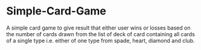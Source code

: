 # Simple-Card-Game
A simple card game to give result that either user wins or losses based on the number of cards drawn from the list of deck of card containing all cards of a single type i.e. either of one type from spade, heart, diamond and club.
